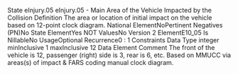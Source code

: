 

State
eInjury.05
eInjury.05 - Main Area of the Vehicle Impacted by the Collision
Definition
The area or location of initial impact on the vehicle based on 12-point clock diagram.
National ElementNoPertinent Negatives (PN)No
State ElementYes
NOT ValuesNo
Version 2 ElementE10_05
Is NillableNo
UsageOptional
Recurrence0 : 1
Constraints
Data Type
integer
minInclusive
1
maxInclusive
12
Data Element Comment
The front of the vehicle is 12, passenger (right) side is 3, rear is 6, etc.
Based on MMUCC via areas(s) of impact & FARS coding manual clock diagram.